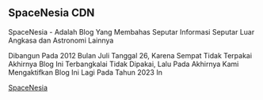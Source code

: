 ## SpaceNesia CDN

SpaceNesia - Adalah Blog Yang Membahas Seputar Informasi Seputar Luar Angkasa dan Astronomi Lainnya

Dibangun Pada 2012 Bulan Juli Tanggal 26, Karena Sempat Tidak Terpakai Akhirnya Blog Ini Terbangkalai Tidak Dipakai, Lalu Pada Akhirnya Kami Mengaktifkan Blog Ini Lagi Pada Tahun 2023 In

[SpaceNesia](https://www.spacenesia.com)
